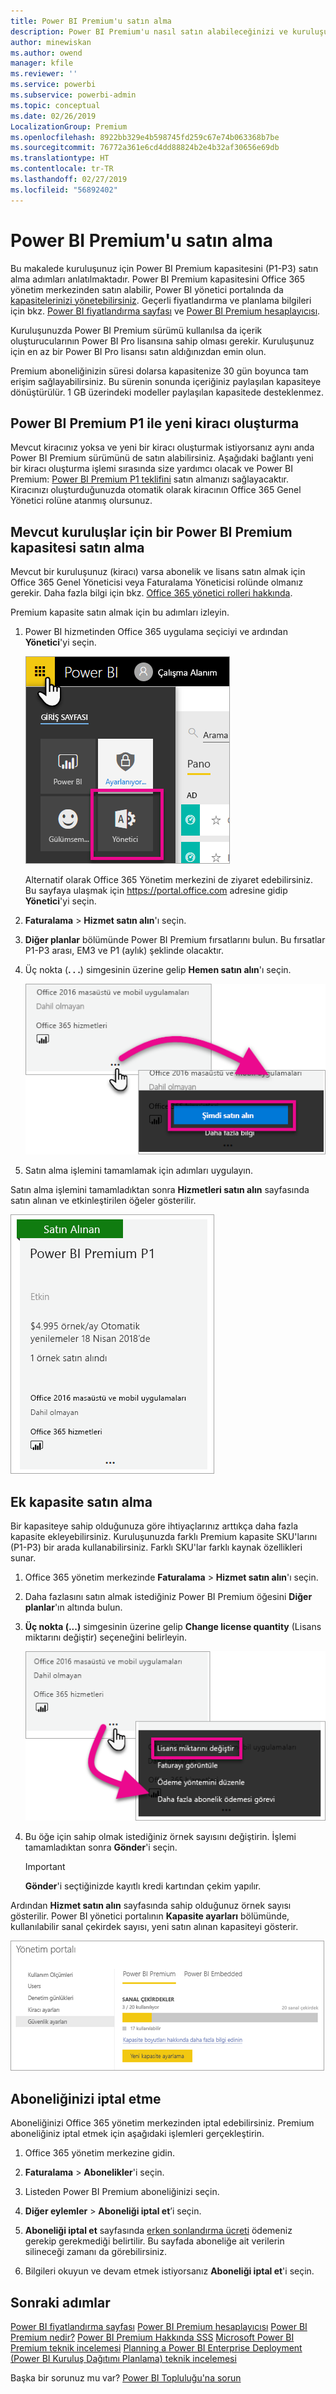 ```yaml
---
title: Power BI Premium'u satın alma
description: Power BI Premium'u nasıl satın alabileceğinizi ve kuruluşunuzun tamamı için içerik erişimini nasıl sağlayabileceğinizi öğrenin.
author: minewiskan
ms.author: owend
manager: kfile
ms.reviewer: ''
ms.service: powerbi
ms.subservice: powerbi-admin
ms.topic: conceptual
ms.date: 02/26/2019
LocalizationGroup: Premium
ms.openlocfilehash: 8922bb329e4b598745fd259c67e74b063368b7be
ms.sourcegitcommit: 76772a361e6cd4dd88824b2e4b32af30656e69db
ms.translationtype: HT
ms.contentlocale: tr-TR
ms.lasthandoff: 02/27/2019
ms.locfileid: "56892402"
---
```

# <a name="how-to-purchase-power-bi-premium"></a>Power BI Premium'u satın alma

Bu makalede kuruluşunuz için Power BI Premium kapasitesini (P1-P3) satın alma adımları anlatılmaktadır. Power BI Premium kapasitesini Office 365 yönetim merkezinden satın alabilir, Power BI yönetici portalında da [kapasitelerinizi yönetebilirsiniz](service-admin-premium-manage.md). Geçerli fiyatlandırma ve planlama bilgileri için bkz. [Power BI fiyatlandırma sayfası](https://powerbi.microsoft.com/pricing/) ve [Power BI Premium hesaplayıcısı](https://powerbi.microsoft.com/calculator/).

Kuruluşunuzda Power BI Premium sürümü kullanılsa da içerik oluşturucularının Power BI Pro lisansına sahip olması gerekir. Kuruluşunuz için en az bir Power BI Pro lisansı satın aldığınızdan emin olun.

Premium aboneliğinizin süresi dolarsa kapasitenize 30 gün boyunca tam erişim sağlayabilirsiniz. Bu sürenin sonunda içeriğiniz paylaşılan kapasiteye dönüştürülür. 1 GB üzerindeki modeller paylaşılan kapasitede desteklenmez.

## <a name="create-a-new-tenant-with-power-bi-premium-p1"></a>Power BI Premium P1 ile yeni kiracı oluşturma

Mevcut kiracınız yoksa ve yeni bir kiracı oluşturmak istiyorsanız aynı anda Power BI Premium sürümünü de satın alabilirsiniz. Aşağıdaki bağlantı yeni bir kiracı oluşturma işlemi sırasında size yardımcı olacak ve Power BI Premium: [Power BI Premium P1 teklifini](https://signup.microsoft.com/Signup?OfferId=b3ec5615-cc11-48de-967d-8d79f7cb0af1) satın almanızı sağlayacaktır. Kiracınızı oluşturduğunuzda otomatik olarak kiracının Office 365 Genel Yönetici rolüne atanmış olursunuz.

## <a name="purchase-a-power-bi-premium-capacity-for-an-existing-organization"></a>Mevcut kuruluşlar için bir Power BI Premium kapasitesi satın alma

Mevcut bir kuruluşunuz (kiracı) varsa abonelik ve lisans satın almak için Office 365 Genel Yöneticisi veya Faturalama Yöneticisi rolünde olmanız gerekir. Daha fazla bilgi için bkz. [Office 365 yönetici rolleri hakkında](https://support.office.com/article/About-Office-365-admin-roles-da585eea-f576-4f55-a1e0-87090b6aaa9d).

Premium kapasite satın almak için bu adımları izleyin.

1. Power BI hizmetinden Office 365 uygulama seçiciyi ve ardından **Yönetici**'yi seçin.

    ![Office 365 uygulama seçici](media/service-admin-premium-purchase/o365-app-picker.png)

    Alternatif olarak Office 365 Yönetim merkezini de ziyaret edebilirsiniz. Bu sayfaya ulaşmak için https://portal.office.com adresine gidip **Yönetici**'yi seçin.

1. **Faturalama** > **Hizmet satın alın**'ı seçin.

1. **Diğer planlar** bölümünde Power BI Premium fırsatlarını bulun. Bu fırsatlar P1-P3 arası, EM3 ve P1 (aylık) şeklinde olacaktır.

1. Üç nokta (**. . .**) simgesinin üzerine gelip **Hemen satın alın**'ı seçin.

    ![Şimdi satın alın](media/service-admin-premium-purchase/premium-purchase.png)

1. Satın alma işlemini tamamlamak için adımları uygulayın.

Satın alma işlemini tamamladıktan sonra **Hizmetleri satın alın** sayfasında satın alınan ve etkinleştirilen öğeler gösterilir.

![Power BI Premium'u satın aldınız](media/service-admin-premium-purchase/premium-purchased.png)

## <a name="purchase-additional-capacities"></a>Ek kapasite satın alma

Bir kapasiteye sahip olduğunuza göre ihtiyaçlarınız arttıkça daha fazla kapasite ekleyebilirsiniz. Kuruluşunuzda farklı Premium kapasite SKU'larını (P1-P3) bir arada kullanabilirsiniz. Farklı SKU'lar farklı kaynak özellikleri sunar.

1. Office 365 yönetim merkezinde **Faturalama** > **Hizmet satın alın**'ı seçin.

1. Daha fazlasını satın almak istediğiniz Power BI Premium öğesini **Diğer planlar**'ın altında bulun.

1. **Üç nokta (...)** simgesinin üzerine gelip **Change license quantity** (Lisans miktarını değiştir) seçeneğini belirleyin.

    ![Lisans miktarını değiştir](media/service-admin-premium-purchase/premium-purchase-more.png)

1. Bu öğe için sahip olmak istediğiniz örnek sayısını değiştirin. İşlemi tamamladıktan sonra **Gönder**'i seçin.

   > [!IMPORTANT]
   > **Gönder**'i seçtiğinizde kayıtlı kredi kartından çekim yapılır.

Ardından **Hizmet satın alın** sayfasında sahip olduğunuz örnek sayısı gösterilir. Power BI yönetici portalının **Kapasite ayarları** bölümünde, kullanılabilir sanal çekirdek sayısı, yeni satın alınan kapasiteyi gösterir.

![Power BI Premium kapasitesi için kullanılabilir sanal çekirdekler](media/service-admin-premium-purchase/premium-capacities.png)

## <a name="cancel-your-subscription"></a>Aboneliğinizi iptal etme

Aboneliğinizi Office 365 yönetim merkezinden iptal edebilirsiniz. Premium aboneliğiniz iptal etmek için aşağıdaki işlemleri gerçekleştirin.

1. Office 365 yönetim merkezine gidin.

1. **Faturalama** > **Abonelikler**'i seçin.

1. Listeden Power BI Premium aboneliğinizi seçin.

1. **Diğer eylemler** > **Aboneliği iptal et**’i seçin.

1. **Aboneliği iptal et** sayfasında [erken sonlandırma ücreti](https://support.office.com/article/early-termination-fees-6487d4de-401a-466f-8bc3-c0beb5cc40d3) ödemeniz gerekip gerekmediği belirtilir. Bu sayfada aboneliğe ait verilerin silineceği zamanı da görebilirsiniz.

1. Bilgileri okuyun ve devam etmek istiyorsanız **Aboneliği iptal et**'i seçin.

## <a name="next-steps"></a>Sonraki adımlar

[Power BI fiyatlandırma sayfası](https://powerbi.microsoft.com/pricing/)
[Power BI Premium hesaplayıcısı](https://powerbi.microsoft.com/calculator/)
[Power BI Premium nedir?](service-premium.md)
[Power BI Premium Hakkında SSS](service-premium-faq.md)
[Microsoft Power BI Premium teknik incelemesi](https://aka.ms/pbipremiumwhitepaper)
[Planning a Power BI Enterprise Deployment (Power BI Kuruluş Dağıtımı Planlama) teknik incelemesi](https://aka.ms/pbienterprisedeploy)

Başka bir sorunuz mu var? [Power BI Topluluğu'na sorun](http://community.powerbi.com/)